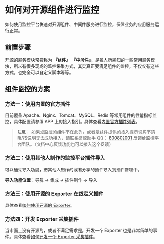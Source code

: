 # 如何对开源组件进行监控

如何使用监控平台快速对开源组件、中间件服务进行监控，保障业务的应用服务运行正常。

## 前置步骤

开源的服务模块常被称为 **『组件』** **『中间件』**，是被人所熟知的一些常用服务模块，所以有很多现成的监控采集方式，其实真正要满足组件的监控，不仅仅有这些方式，也完全可以自定义脚本等等。

## 组件监控的方案

### 方法一：使用内置的官方插件

目前覆盖 Apache、Nginx、Tomcat、MySQL、Redis 等常用组件的性能指标监控，具体配置请参照 APP 上的接入指引。具体查看[内置官方插件列表](../integrations-metric-plugins/builtin_plugins.md)。

> **注意**： 如果想监控的组件不在此列，或者是组件提供的接入提示说明不清晰/按说明无法成功接入，请联系蓝鲸助手 QQ： [800802001](http://wpa.b.qq.com/cgi/wpa.php?ln=1&key=XzgwMDgwMjAwMV80NDMwOTZfODAwODAyMDAxXzJf) 反馈给监控平台团队。（文档中心反馈功能也可以接入这个反馈）

### 方法二：使用其他人制作的监控平台插件导入

可以通过导入功能，把其他人制作的或者分享的插件导入到插件管理中。

**导入功能位置**：导航  →  集成  →  插件制作  →  导入

### 方法三：使用开源的 Exporter 在线定义插件

具体查看[如何使用开源的 Exporter](../../Other/guide/import_exporter.md)。

### 方法四：开发 Exporter 采集插件

当市面上没有开源的，或者不满足需求是。开发一个 Exporter 也是非常简单的事件。具体查看[如何开发一个 Exporter 采集插件](../../Dev/plugin_exporter_dev.md)。


